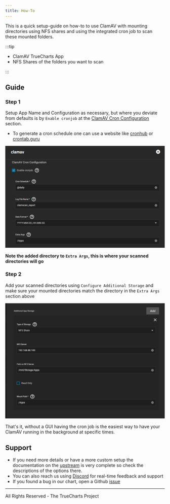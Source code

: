 ```yaml
---
title: How-To
---
```


This is a quick setup-guide on how-to to use ClamAV with mounting directories using NFS shares and using the integrated cron job to scan these mounted folders.

:::tip

- ClamAV TrueCharts App
- NFS Shares of the folders you want to scan

:::

## Guide

### Step 1

Setup App Name and Configuration as necessary, but where you deviate from defaults is by `Enable cronjob` at the <u>ClamAV Cron Configuration</u> section.

- To generate a cron schedule one can use a website like [cronhub](https://crontab.cronhub.io) or [crontab.guru](https://crontab.guru)

![Cron Config](./img/Cron-Config.png)

**Note the added directory to `Extra Args`, this is where your scanned directories will go**

### Step 2

Add your scanned directories using `Configure Additional Storage` and make sure your mounted directories match the directory in the `Extra Args` section above

![NFS Share](./img/NFS-Share.png)

That's it, without a GUI having the cron job is the easiest way to have your ClamAV running in the background at specific times.

## Support

- If you need more details or have a more custom setup the documentation on the [upstream](https://github.com/Cisco-Talos/clamav) is very complete so check the descriptions of the options there.
- You can also reach us using [Discord](https://discord.gg/tVsPTHWTtr) for real-time feedback and support
- If you found a bug in our chart, open a Github [issue](https://github.com/truecharts/apps/issues/new/choose)

---

All Rights Reserved - The TrueCharts Project
